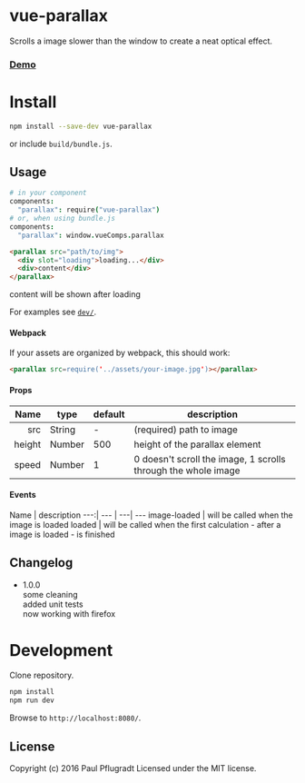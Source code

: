 # vue-parallax

Scrolls a image slower than the window to create a neat optical effect.

### [Demo](https://vue-comps.github.io/vue-parallax)


# Install

```sh
npm install --save-dev vue-parallax
```
or include `build/bundle.js`.

## Usage
```coffee
# in your component
components:
  "parallax": require("vue-parallax")
# or, when using bundle.js
components:
  "parallax": window.vueComps.parallax
```
```html
<parallax src="path/to/img">
  <div slot="loading">loading...</div>
  <div>content</div>
</parallax>
```
content will be shown after loading

For examples see [`dev/`](dev/).

#### Webpack
If your assets are organized by webpack, this should work:
```html
<parallax src=require('../assets/your-image.jpg')></parallax>
```

#### Props
Name | type | default | description
---:| --- | ---| ---
src | String | - | (required) path to image
height | Number | 500 | height of the parallax element
speed | Number | 1 | 0 doesn't scroll the image, 1 scrolls through the whole image

#### Events
Name |  description
---:| --- | ---| ---
image-loaded |  will be called when the image is loaded
loaded |  will be called when the first calculation - after a image is loaded - is finished

## Changelog
- 1.0.0  
some cleaning  
added unit tests  
now working with firefox  

# Development
Clone repository.
```sh
npm install
npm run dev
```
Browse to `http://localhost:8080/`.

## License
Copyright (c) 2016 Paul Pflugradt
Licensed under the MIT license.

